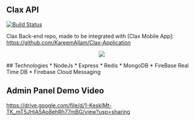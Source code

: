## Clax API
[![Build Status](https://dev.azure.com/Not-Activists/Clax/_apis/build/status/clax%20-%202%20-%20CI?branchName=master)](https://dev.azure.com/Not-Activists/Clax/_build/latest?definitionId=3&branchName=master)

  Clax Back-end repo, made to be integrated with [Clax Mobile App]: https://github.com/KareemAllam/Clax-Application

<p align="center">
  <img src="https://imgur.com/A9wayy6.png" />
</p>
## Technologies
* NodeJs
* Express
* Redis
* MongoDB
* FireBase Real Time DB
* Firebase Cloud Messaging


## Admin Panel Demo Video
https://drive.google.com/file/d/1-KeskIMt-TK_mT5JHiA5Ao8ehRh77mBG/view?usp=sharing
